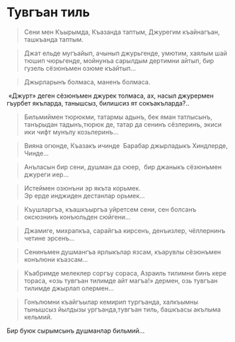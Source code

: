 # Тувгъан тиль

> Сени мен Къырымда, Къазанда таптым, Джурегим къайнагъан, ташкъанда таптым.

> Джат ельде мугъайып, ачынып джурьгенде, умютим, хаялым шай тюшип чюрьгенде, мойнунъа сарылдым дертимни айтып, бир гузель сёзюнъмен озюме къайтып…

> Джырларынъ болмаса, маненъ болмаса.

 «Джурт» деген сёзюнъмен джурек толмаса, ах, насыл джурермен гъурбет якъларда, танышсыз, билишсиз ят сокъакъларда?..

> Бильмиймен тюрюкми, татармы адынъ, бек яман татлысынъ, танърыдан тадынъ,тюрюк де, татар да сенинъ сёзлеринъ, экиси ики чифт мунълу козьлеринъ…

> Вияна огюнде, Къазакъ ичинде  Барабар джырладыкъ Хиндлерде, Чинде…

> Анъласын бир сени, душман да сюер,  бир джаныкъ сёзюнъмен джуреги иер…

> Истеймен озюнъни эр якъта корьмек.  
Эр ерде инджиден дестанлар орьмек…

> Къушларгъа, къашкъыргъа уйретсем сени, сен болсанъ оксюзнинъ конъюльден сюйгени…

> Джамиге, михрапкъа, сарайгъа кирсенъ, денъизлер, чёллернинъ четине эрсенъ…

> Сенинъмен душмангъа ярлыкълар язсам, къарувлы сёзюнъмен конълюни къазсам…

> Къабримде мелеклер соргъу сораса, Азраиль тилимни бинъ кере тораса, «озь тувгъан тилимде айт магъа!» дермен, озь тувгъан тилимде джырлап олермен…

> Гонълюмни къайгъылар кемирип тургъанда, халкъымны тынышсыз йылдызы ургъанда,тувгъан тиль, башкъасы акълыма кельмий.

Бир буюк сырымсынъ душманлар бильмий…
